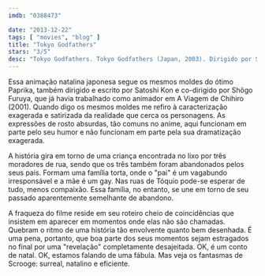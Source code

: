 ```yaml
---
imdb: "0388473"

date: "2013-12-22"
tags: [ "movies", "blog" ]
title: "Tokyo Godfathers"
stars: "3/5"
desc: "Tokyo Godfathers. Tokyo Godfathers (Japan, 2003). Dirigido por Satoshi Kon, Shôgo Furuya. Escrito por Satoshi Kon, Satoshi Kon, Keiko Nobumoto. Com Tôru Emori, Aya Okamoto, Yoshiaki Umegaki, Shôzô Iizuka, Seizô Katô, Hiroya Ishimaru, Ryûji Saikachi, Yûsaku Yara, Kyôko Terase."
---
```

Essa animação natalina japonesa segue os mesmos moldes do ótimo Paprika, também dirigido e escrito por Satoshi Kon e co-dirigido por Shôgo Furuya, que já havia trabalhado como animador em A Viagem de Chihiro (2001). Quando digo os mesmos moldes me refiro à caracterização exagerada e satirizada da realidade que cerca os personagens. As expressões de rosto absurdas, tão comuns no anime, aqui funcionam em parte pelo seu humor e não funcionam em parte pela sua dramatização exagerada.

A história gira em torno de uma criança encontrada no lixo por três moradores de rua, sendo que os três também foram abandonados pelos seus pais. Formam uma família torta, onde o "pai" é um vagabundo irresponsável e a mãe é um gay. Nas ruas de Tóquio pode-se esperar de tudo, menos compaixão. Essa família, no entanto, se une em torno de seu passado aparentemente semelhante de abandono.

A fraqueza do filme reside em seu roteiro cheio de coincidências que insistem em aparecer em momentos onde elas não são chamadas. Quebram o ritmo de uma história tão envolvente quanto bem desenhada. É uma pena, portanto, que boa parte dos seus momentos sejam estragados no final por uma "revelação" completamente desajeitada. OK, é um conto de natal. OK, estamos falando de uma fábula. Mas veja os fantasmas de Scrooge: surreal, natalino e eficiente.
